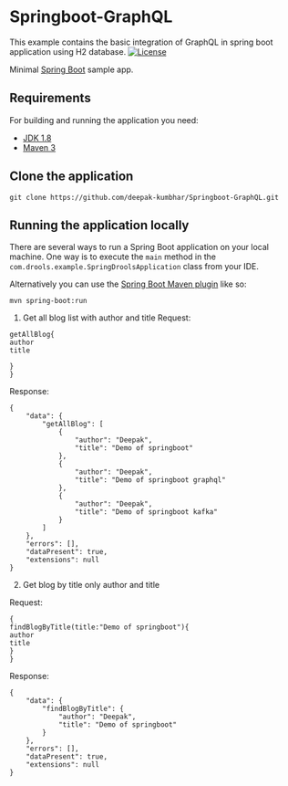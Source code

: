 # Springboot-GraphQL
This example contains the basic integration of GraphQL in spring boot application using H2 database.
[![License](http://img.shields.io/:license-apache-blue.svg)](http://www.apache.org/licenses/LICENSE-2.0.html)

Minimal [Spring Boot](http://projects.spring.io/spring-boot/) sample app.


## Requirements

For building and running the application you need:

- [JDK 1.8](http://www.oracle.com/technetwork/java/javase/downloads/jdk8-downloads-2133151.html)
- [Maven 3](https://maven.apache.org)

## Clone the application
```git clone https://github.com/deepak-kumbhar/Springboot-GraphQL.git```

## Running the application locally

There are several ways to run a Spring Boot application on your local machine. One way is to execute the `main` method in the `com.drools.example.SpringDroolsApplication` class from your IDE.

Alternatively you can use the [Spring Boot Maven plugin](https://docs.spring.io/spring-boot/docs/current/reference/html/build-tool-plugins-maven-plugin.html) like so:

```shell
mvn spring-boot:run
```

1. Get all blog list with author and title
Request: 
```{
getAllBlog{
author
title

}
}
```

Response:
```
{
    "data": {
        "getAllBlog": [
            {
                "author": "Deepak",
                "title": "Demo of springboot"
            },
            {
                "author": "Deepak",
                "title": "Demo of springboot graphql"
            },
            {
                "author": "Deepak",
                "title": "Demo of springboot kafka"
            }
        ]
    },
    "errors": [],
    "dataPresent": true,
    "extensions": null
}
```

2. Get blog by title only author and title

Request:
```
{
findBlogByTitle(title:"Demo of springboot"){
author
title
}
}
```

Response:
```
{
    "data": {
        "findBlogByTitle": {
            "author": "Deepak",
            "title": "Demo of springboot"
        }
    },
    "errors": [],
    "dataPresent": true,
    "extensions": null
}
```

